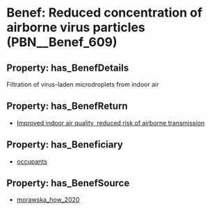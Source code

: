 # Benef: __Reduced concentration of airborne virus particles__ (PBN__Benef_609)

## Property: has_BenefDetails

Filtration of virus-laden microdroplets from indoor air

## Property: has_BenefReturn

* [Improved indoor air quality, reduced risk of airborne transmission](../BenefReturn/PBN__BenefReturn_657)

## Property: has_Beneficiary

* [occupants](../Stakeholder/PBN__Stakeholder_92)

## Property: has_BenefSource

* [morawska_how_2020](../Article/PBN__Article_121)

